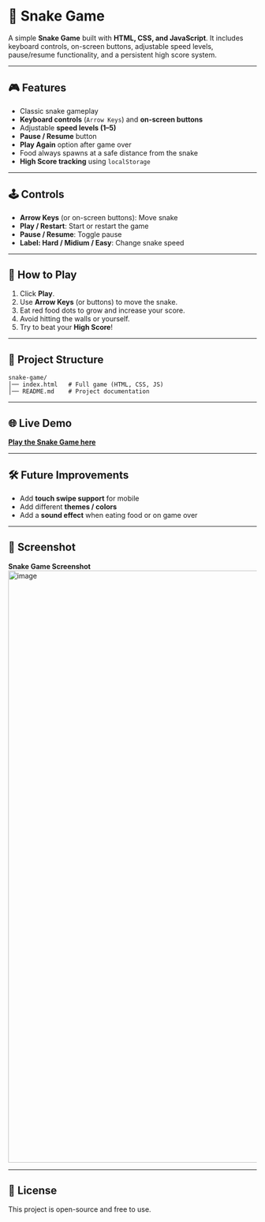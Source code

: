 # 🐍 Snake Game

A simple **Snake Game** built with **HTML, CSS, and JavaScript**.
It includes keyboard controls, on-screen buttons, adjustable speed levels, pause/resume functionality, and a persistent high score system.

---

## 🎮 Features

* Classic snake gameplay
* **Keyboard controls** (`Arrow Keys`) and **on-screen buttons**
* Adjustable **speed levels (1–5)**
* **Pause / Resume** button
* **Play Again** option after game over
* Food always spawns at a safe distance from the snake
* **High Score tracking** using `localStorage`

---

## 🕹️ Controls

* **Arrow Keys** (or on-screen buttons): Move snake
* **Play / Restart**: Start or restart the game
* **Pause / Resume**: Toggle pause
* **Label: Hard / Midium / Easy**: Change snake speed

---

## 🚀 How to Play

1. Click **Play**.
2. Use **Arrow Keys** (or buttons) to move the snake.
3. Eat red food dots to grow and increase your score.
4. Avoid hitting the walls or yourself.
5. Try to beat your **High Score**!

---

## 📂 Project Structure

```
snake-game/
│── index.html   # Full game (HTML, CSS, JS)
│── README.md    # Project documentation
```

---

## 🌐 Live Demo

[**Play the Snake Game here**](https://soumya-das-2006.github.io/Snake-Game/)

---

## 🛠️ Future Improvements

* Add **touch swipe support** for mobile
* Add different **themes / colors**
* Add a **sound effect** when eating food or on game over

---

## 📸 Screenshot
**Snake Game Screenshot**
<img width="1920" height="1200" alt="image" src="https://github.com/user-attachments/assets/4c2324f2-6e84-482d-853e-626d89df1abf" />

---

## 📜 License

This project is open-source and free to use.
